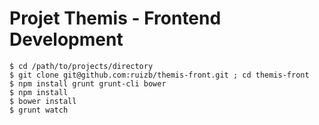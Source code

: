 # Projet Themis - Frontend Development

```
$ cd /path/to/projects/directory
$ git clone git@github.com:ruizb/themis-front.git ; cd themis-front
$ npm install grunt grunt-cli bower
$ npm install
$ bower install
$ grunt watch
```